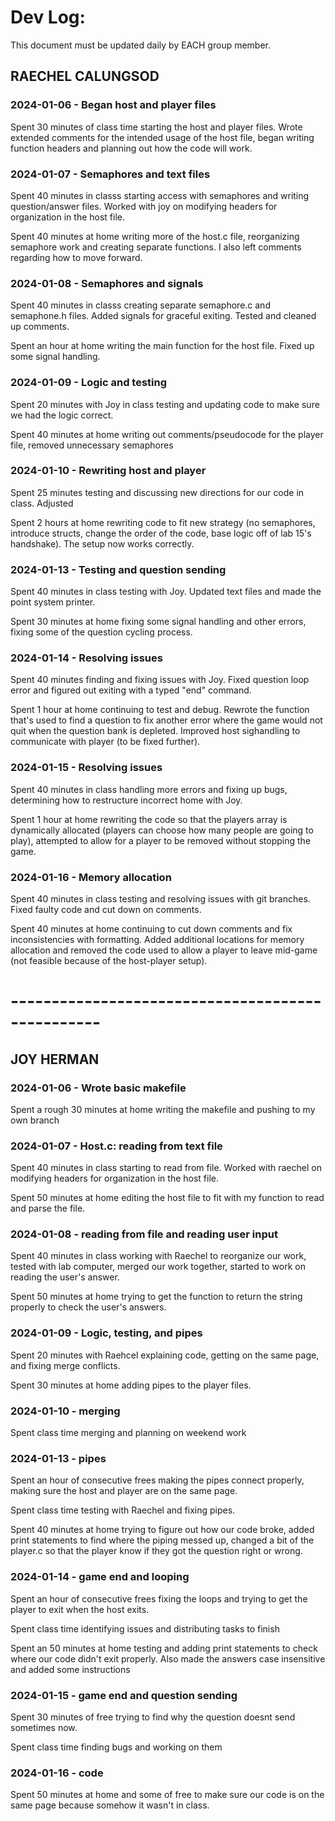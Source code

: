 # Dev Log:

This document must be updated daily by EACH group member.

## RAECHEL CALUNGSOD

### 2024-01-06 - Began host and player files
Spent 30 minutes of class time starting the host and player files. Wrote 
extended comments for the intended usage of the host file, began writing
function headers and planning out how the code will work.

### 2024-01-07 - Semaphores and text files
Spent 40 minutes in classs starting access with semaphores and writing
question/answer files. Worked with joy on modifying headers for 
organization in the host file.

Spent 40 minutes at home writing more of the host.c file, reorganizing
semaphore work and creating separate functions. I also left comments
regarding how to move forward.

### 2024-01-08 - Semaphores and signals
Spent 40 minutes in classs creating separate semaphore.c and semaphone.h
files. Added signals for graceful exiting. Tested and cleaned up comments.

Spent an hour at home writing the main function for the host file. Fixed
up some signal handling.

### 2024-01-09 - Logic and testing
Spent 20 minutes with Joy in class testing and updating code to make sure
we had the logic correct.

Spent 40 minutes at home writing out comments/pseudocode for the player
file, removed unnecessary semaphores

### 2024-01-10 - Rewriting host and player
Spent 25 minutes testing and discussing new directions for our code in
class. Adjusted

Spent 2 hours at home rewriting code to fit new strategy (no semaphores,
introduce structs, change the order of the code, base logic off of lab
15's handshake). The setup now works correctly.

### 2024-01-13 - Testing and question sending
Spent 40 minutes in class testing with Joy. Updated text files and made 
the point system printer.

Spent 30 minutes at home fixing some signal handling and other errors,
fixing some of the question cycling process.

### 2024-01-14 - Resolving issues
Spent 40 minutes finding and fixing issues with Joy. Fixed question
loop error and figured out exiting with a typed "end" command.

Spent 1 hour at home continuing to test and debug. Rewrote the
function that's used to find a question to fix another error where 
the game would not quit when the question bank is depleted. Improved
host sighandling to communicate with player (to be fixed further).

### 2024-01-15 - Resolving issues
Spent 40 minutes in class handling more errors and fixing up bugs,
determining how to restructure incorrect home with Joy.

Spent 1 hour at home rewriting the code so that the players array is 
dynamically allocated (players can choose how many people are going
to play), attempted to allow for a player to be removed without 
stopping the game.

### 2024-01-16 - Memory allocation
Spent 40 minutes in class testing and resolving issues with git 
branches. Fixed faulty code and cut down on comments.

Spent 40 minutes at home continuing to cut down comments and fix
inconsistencies with formatting. Added additional locations
for memory allocation and removed the code used to allow a 
player to leave mid-game (not feasible because of the 
host-player setup).




# ------------------------------------------------- #

## JOY HERMAN 

### 2024-01-06 - Wrote basic makefile
Spent a rough 30 minutes at home writing the makefile and pushing to my 
own branch

### 2024-01-07 - Host.c: reading from text file
Spent 40 minutes in class starting to read from file. Worked with raechel
on modifying headers for organization in the host file.

Spent 50 minutes at home editing the host file to fit with my function
to read and parse the file.

### 2024-01-08 - reading from file and reading user input
Spent 40 minutes in class working with Raechel to reorganize our work,
tested with lab computer, merged our work together, started to work on
reading the user's answer.

Spent 50 minutes at home trying to get the function to return the string
properly to check the user's answers.

### 2024-01-09 - Logic, testing, and pipes
Spent 20 minutes with Raehcel explaining code, getting on the same page,
and fixing merge conflicts.

Spent 30 minutes at home adding pipes to the player files.

### 2024-01-10 - merging
Spent class time merging and planning on weekend work

### 2024-01-13 - pipes
Spent an hour of consecutive frees making the pipes connect properly,
making sure the host and player are on the same page.

Spent class time testing with Raechel and fixing pipes.

Spent 40 minutes at home trying to figure out how our code broke, 
added print statements to find where the piping messed up, changed 
a bit of the player.c so that the player know if they got the 
question right or wrong.

### 2024-01-14 - game end and looping
Spent an hour of consecutive frees fixing the loops and trying to get 
the player to exit when the host exits.

Spent class time identifying issues and distributing tasks to finish

Spent an 50 minutes at home testing and adding print statements to 
check where our code didn't exit properly. Also made the answers case 
insensitive and added some instructions

### 2024-01-15 - game end and question sending
Spent 30 minutes of free trying to find why the question doesnt send
sometimes now.

Spent class time finding bugs and working on them

### 2024-01-16 - code
Spent 50 minutes at home and some of free to make sure our code is on
the same page because somehow it wasn't in class. 
